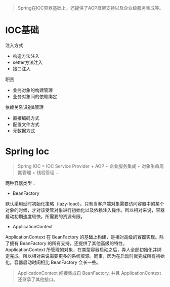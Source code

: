 
> Spring在IOC容器基础上，还提供了AOP框架支持以及企业级服务集成等。

# IOC基础

注入方式

* 构造方法注入
* setter方法注入
* 接口注入

职责

* 业务对象的构建管理
* 业务对象间的依赖绑定

依赖关系识别&管理

* 直接编码方式
* 配置文件方式
* 元数据方式

# Spring Ioc

> Spring IOC = IOC Service Provider + AOP + 企业服务集成 + 对象生命周期管理 + 线程管理 ...

两种容器类型：
* BeanFactory

默认采用延时初始化策略（lazy-load）。只有当客户端对象需要访问容器中的某个对象的时候，才对该受管对象进行初始化以及依赖注入操作。所以相对来说，容器启动初期速度较快，所需要的资源有限。

* ApplicationContext

ApplicationContext 在 BeanFactory 的基础上构建，是相对高级的容器实现。除了拥有 BeanFactory 的所有支持，还提供了其他高级的特性。ApplicationContext 所管理的对象，在类型容器启动之后，弄人全部初始化并绑定完成。所以相对来说需要更多的系统资源。同事，因为在启动时就完成所有初始化，容器启动时间相比 BeanFactory 会长一些。

> ApplicationContext 间接集成自 BeanFactory, 并且 ApplicationContext 还继承了其他接口。


